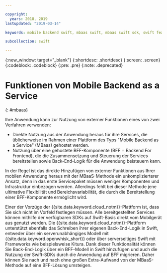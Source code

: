 ```yaml
---

copyright:
  years: 2018, 2019
lastupdated: "2019-03-14"

keywords: mobile backend swift, mbaas swift, mbaas swift sdk, swift features, swift framework sdk

subcollection: swift

---
```


{:new_window: target="_blank"}
{:shortdesc: .shortdesc}
{:screen: .screen}
{:codeblock: .codeblock}
{:pre: .pre}
{:note: .deprecated}

# Funktionen von Mobile Backend as a Service
{: #mbaas}

Ihre Anwendung kann zur Nutzung von externer Funktionen eines von zwei Verfahren verwenden:
* Direkte Nutzung aus der Anwendung heraus für ihre Services, die
üblicherweise im Rahmen einer Plattform des Typs "Mobile Backend as a
Service"
(MBaas) gehostet werden.
* Nutzung über eine gehostete BFF-Komponente (BFF = Backend For
Frontend), die die Zusammensetzung und Steuerung der Services bereitstellen
sowie Back-End-Logik für die Anwendung beisteuern kann.

In der Regel ist das direkte Hinzufügen von externer Funktionen aus
Ihrer mobilen Anwendung heraus mit der MBaaS-Methode ein unkomplizierterer
Ansatz, denn in das erste Servicepaket müssen weniger Komponenten und
Infrastruktur einbezogen werden. Allerdings fehlt bei dieser Methode jene
ultimative Flexibilität und Bereichsvariabilität, die durch die Bereitstellung
einer BFF-Komponente ermöglicht wird.

Einer der Vorzüge der {{site.data.keyword.cloud_notm}}-Plattform
ist, dass Sie sich nicht im Vorfeld festlegen müssen. Alle bereitgestellten
Services können mithilfe der verfügbaren SDKs auf Swift-Basis direkt vom
Mobilgerät aus genutzt werden. Die
{{site.data.keyword.cloud_notm}}-Plattform unterstützt ebenfalls das
Schreiben ihrer eigenen Back-End-Logik in Swift, entweder über ein
serverunabhängiges Modell mit
{{site.data.keyword.openwhisk_short}} oder über serverseitiges Swift
mit Frameworks wie beispielsweise Kitura. Dank dieser Funktionalität können Sie
Back-End-Logik über ein BFF-Modell in Swift hinzufügen und auch die Nutzung der
Swift-SDKs durch die Anwendung auf BFF migrieren. Daher können Sie nach und
nach ohne großen Extra-Aufwand von der MBaaS-Methode auf eine BFF-Lösung umsteigen.
